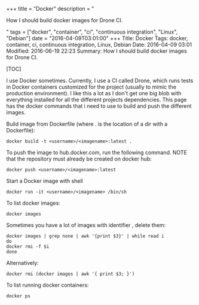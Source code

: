+++
title = "Docker"
description = "<p>How I should build docker images for Drone CI.</p>"
tags = ["docker", "container", "ci", "continuous integration", "Linux", "Debian"]
date = "2016-04-09T03:01:00"
+++
Title: Docker
Tags: docker, container, ci, continuous integration, Linux, Debian
Date: 2016-04-09 03:01
Modified: 2016-06-19 22:23
Summary: How I should build docker images for Drone CI.

[TOC]

I use Docker sometimes. Currently, I use a CI called Drone, which runs tests in Docker containers customized for the project (usually to mimic the production environment). I like this a lot as I don't get one big blob with everything installed for all the different projects dependencies. This page has the docker commands that i need to use to build and push the different images.


Build image from Dockerfile (where . is the location of a dir with a Dockerfile):

    docker build -t <username>/<imagename>:latest .

To push the image to hub.docker.com, run the following command. NOTE that the repository must already be created on docker hub:

    docker push <username>/<imagename>:latest

Start a Docker image with shell

    docker run -it <username>/<imagename> /bin/sh

To list docker images:

    docker images

Sometimes you have a lot of images with identifier <none>, delete them:

    docker images | grep none | awk '{print $3}' | while read i
    do
    docker rmi -f $i
    done

Alternatively:

    docker rmi (docker images | awk '{ print $3; }')

To list running docker containers:

    docker ps
